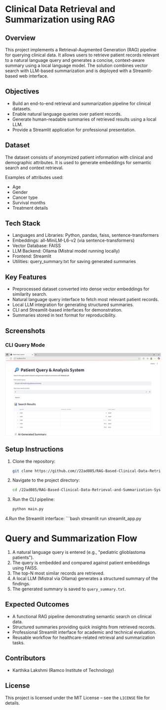 # Clinical Data Retrieval and Summarization using RAG

## Overview
This project implements a Retrieval-Augmented Generation (RAG) pipeline for querying clinical data. It allows users to retrieve patient records relevant to a natural language query and generates a concise, context-aware summary using a local language model. The solution combines vector search with LLM-based summarization and is deployed with a Streamlit-based web interface.

## Objectives
- Build an end-to-end retrieval and summarization pipeline for clinical datasets.  
- Enable natural language queries over patient records.  
- Generate human-readable summaries of retrieved results using a local LLM.  
- Provide a Streamlit application for professional presentation.  

## Dataset
The dataset consists of anonymized patient information with clinical and demographic attributes. It is used to generate embeddings for semantic search and context retrieval.

Examples of attributes used:  
- Age  
- Gender  
- Cancer type  
- Survival months 
- Treatment details  

## Tech Stack
- Languages and Libraries: Python, pandas, faiss, sentence-transformers  
- Embeddings: all-MiniLM-L6-v2 (via sentence-transformers)  
- Vector Database: FAISS  
- LLM Backend: Ollama (Mistral model running locally)  
- Frontend: Streamlit  
- Utilities: query_summary.txt for saving generated summaries  

## Key Features
- Preprocessed dataset converted into dense vector embeddings for similarity search.  
- Natural language query interface to fetch most relevant patient records.  
- Local LLM integration for generating structured summaries.  
- CLI and Streamlit-based interfaces for demonstration.  
- Summaries stored in text format for reproducibility.

## Screenshots

### CLI Query Mode
![CLI Query Mode](rag.png)


## Setup Instructions
1. Clone the repository:
    ```bash
    git clone https://github.com//22ad085/RAG-Based-Clinical-Data-Retrieval-and-Summarization-System-.git
    ```
2. Navigate to the project directory:
    ```bash
    cd /22ad085/RAG-Based-Clinical-Data-Retrieval-and-Summarization-System-
    ```
3. Run the CLI pipeline:
    ```bash
    python main.py
4.Run the Streamlit interface:
    ```bash
    streamlit run streamlit_app.py
# Query and Summarization Flow

1. A natural language query is entered (e.g., "pediatric glioblastoma patients").
2. The query is embedded and compared against patient embeddings using FAISS.
3. The top-N most similar records are retrieved.
4. A local LLM (Mistral via Ollama) generates a structured summary of the findings.
5. The generated summary is saved to `query_summary.txt`.

## Expected Outcomes

- A functional RAG pipeline demonstrating semantic search on clinical data.
- Structured summaries providing quick insights from retrieved records.
- Professional Streamlit interface for academic and technical evaluation.
- Reusable workflow for healthcare-related retrieval and summarization tasks.

## Contributors

- Karthika Lakshmi (Ramco Institute of Technology)

## License

This project is licensed under the MIT License – see the `LICENSE` file for details.

